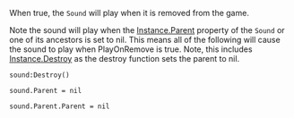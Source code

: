 When true, the `Sound` will play when it is removed from the game.

Note the sound will play when the [Instance.Parent](https://developer.roblox.com/api-reference/property/Instance/Parent) property of the `Sound` or one of its ancestors is set to nil. This means all of the following will cause the sound to play when PlayOnRemove is true. Note, this includes [Instance.Destroy](https://developer.roblox.com/api-reference/function/Instance/Destroy) as the destroy function sets the parent to nil.

    sound:Destroy()

    sound.Parent = nil

    sound.Parent.Parent = nil